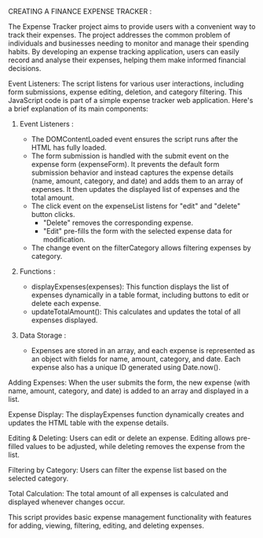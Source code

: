 CREATING A FINANCE EXPENSE TRACKER :

The Expense Tracker project aims to provide users with a convenient way to track their expenses. The project addresses the common problem of individuals and businesses needing to monitor and manage their spending habits. By developing an expense tracking application, users can easily record and analyse their expenses, helping them make informed financial decisions.


Event Listeners: 
The script listens for various user interactions, including form submissions, expense editing, deletion, and category filtering.
This JavaScript code is part of a simple expense tracker web application. Here's a brief explanation of its main components:

1. Event Listeners :
   - The DOMContentLoaded event ensures the script runs after the HTML has fully loaded.
   - The form submission is handled with the submit event on the expense form (expenseForm). It prevents the default form submission behavior and instead captures the expense details (name, amount, category, and date) and adds them to an array of expenses. It then updates the displayed list of expenses and the total amount.
   - The click event on the expenseList listens for "edit" and "delete" button clicks. 
     - "Delete" removes the corresponding expense.
     - "Edit" pre-fills the form with the selected expense data for modification.
   - The change event on the filterCategory allows filtering expenses by category.

2. Functions :
   - displayExpenses(expenses): This function displays the list of expenses dynamically in a table format, including buttons to edit or delete each expense.
   - updateTotalAmount(): This calculates and updates the total of all expenses displayed.

3. Data Storage :
   - Expenses are stored in an array, and each expense is represented as an object with fields for name, amount, category, and date. Each expense also has a unique ID generated using Date.now().


Adding Expenses: 
When the user submits the form, the new expense (with name, amount, category, and date) is added to an array and displayed in a list.


Expense Display: 
The displayExpenses function dynamically creates and updates the HTML table with the expense details.


Editing & Deleting: Users can edit or delete an expense. Editing allows pre-filled values to be adjusted, while deleting removes the expense from the list.


Filtering by Category: Users can filter the expense list based on the selected category.


Total Calculation: The total amount of all expenses is calculated and displayed whenever changes occur.


This script provides basic expense management functionality with features for adding, viewing, filtering, editing, and deleting expenses.
